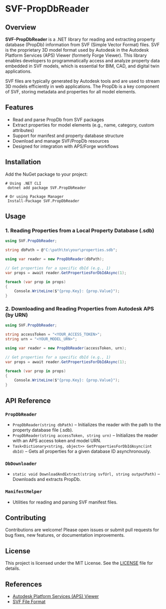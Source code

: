 # SVF-PropDbReader

## Overview

**SVF-PropDbReader** is a .NET library for reading and extracting property database (PropDb) information from SVF (Simple Vector Format) files. SVF is the proprietary 3D model format used by Autodesk in the Autodesk Platform Services (APS) Viewer (formerly Forge Viewer). This library enables developers to programmatically access and analyze property data embedded in SVF models, which is essential for BIM, CAD, and digital twin applications.

SVF files are typically generated by Autodesk tools and are used to stream 3D models efficiently in web applications. The PropDb is a key component of SVF, storing metadata and properties for all model elements.

## Features

- Read and parse PropDb from SVF packages
- Extract properties for model elements (e.g., name, category, custom attributes)
- Support for manifest and property database structure
- Download and manage SVF/PropDb resources
- Designed for integration with APS/Forge workflows

## Installation

Add the NuGet package to your project:

```shell
# Using .NET CLI
 dotnet add package SVF.PropDbReader

# Or using Package Manager
 Install-Package SVF.PropDbReader
```

## Usage

### 1. Reading Properties from a Local Property Database (.sdb)

```csharp
using SVF.PropDbReader;

string dbPath = @"C:\path\to\your\properties.sdb";

using var reader = new PropDbReader(dbPath);

// Get properties for a specific dbId (e.g., 1)
var props = await reader.GetPropertiesForDbIdAsync(1);

foreach (var prop in props)
{
    Console.WriteLine($"{prop.Key}: {prop.Value}");
}
```

### 2. Downloading and Reading Properties from Autodesk APS (by URN)

```csharp
using SVF.PropDbReader;

string accessToken = "<YOUR_ACCESS_TOKEN>";
string urn = "<YOUR_MODEL_URN>";

using var reader = new PropDbReader(accessToken, urn);

// Get properties for a specific dbId (e.g., 1)
var props = await reader.GetPropertiesForDbIdAsync(1);

foreach (var prop in props)
{
    Console.WriteLine($"{prop.Key}: {prop.Value}");
}
```

## API Reference

### `PropDbReader`

- `PropDbReader(string dbPath)` – Initializes the reader with the path to the property database file (.sdb).
- `PropDbReader(string accessToken, string urn)` – Initializes the reader with an APS access token and model URN.
- `Task<Dictionary<string, object>> GetPropertiesForDbIdAsync(int dbId)` – Gets all properties for a given database ID asynchronously.

### `DbDownloader`

- `static void DownloadAndExtract(string svfUrl, string outputPath)` – Downloads and extracts PropDb.

### `ManifestHelper`

- Utilities for reading and parsing SVF manifest files.

## Contributing

Contributions are welcome! Please open issues or submit pull requests for bug fixes, new features, or documentation improvements.

## License

This project is licensed under the MIT License. See the [LICENSE](LICENSE) file for details.

## References

- [Autodesk Platform Services (APS) Viewer](https://aps.autodesk.com/en/docs/viewer/)
- [SVF File Format](https://aps.autodesk.com/en/docs/model-derivative/v2/developers_guide/supported/)
